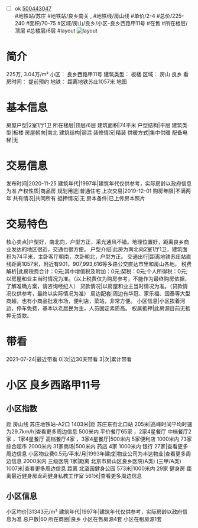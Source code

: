 - [ ] ok [500443047](https://bj.5i5j.com/ershoufang/500443047.html)  
 #地铁站/苏庄 #地铁站/良乡南关 ,  #地铁线/房山线
#单价/2-4 #总价/225-240 #面积/70-75   #区域/房山/良乡/小区-良乡西路甲11号 #在售 #所在楼层/顶层 #总楼层/6层 #layout 
![layout](http://image2a.5i5j.com/scm/HOUSE_CUSTOMER/7401618e848c4a6ebfc97e80d4467603.jpg_P5.jpg) 
# 简介 
 225万,  3.04万/m² 
小区： 良乡西路甲11号
建筑类型： 板楼
区域： 房山 良乡
看房时间： 提前预约
地铁： 距离地铁苏庄1057米 地图
# 基本信息 
 房屋户型|2室1厅1卫
所在楼层|顶层/6层
建筑面积|74平米
户型结构|平层
建筑类型|板楼
房屋朝向|南北
建筑结构|钢混
装修情况|精装
供暖方式|集中供暖
配备电梯|无
# 交易信息 
 发布时间|2020-11-25
建筑年代|1997年|建筑年代仅供参考，实际房龄以政府信息为准
产权性质|商品房
规划用途|普通住宅
上次交易|2019-12-01
购房年限|不满两年
共有情况|共同所有
抵押情况|无
房本备件|已上传房本照片
# 交易特色 
 核心卖点|户型好，南北向，户型方正，采光通风不错。地理位置好，距离良乡商业发达的地区很近，交通也很方便。
户型介绍|此房为南北向2室1厅1卫，建筑面积为74平米，主卧客厅朝南，次卧朝北，户型方正。
交通出行|距离地铁苏庄站直线距离1057米，附近有901，907,993,616等多路公交直达市里和房山各地。
税费解析|此房税费合计：0元;其中增值税及附加：0元;契税：0元;个人所得税：0元;以房屋和业主当时情况为准。（以上税费仅为购房参考，不能作为最终购房依据，了解准确方案，请咨询经纪人）
贷款情况|以房屋和业主当时情况为准。（贷款情况仅供参考，最终以实际情况为准）
周边配套|周边有华冠、家乐福、国泰等大型商超，也有小商品批发市场，便利店，菜站，非常方便。
小区信息|小区挨着河边，停车免费，基本以老居民为主，人员固定素质高。
权属抵押|此房源目前无抵押无贷款。
# 带看 
 2021-07-24|最近带看	 0|次|近30天带看	 3|次|累计带看
# 小区 良乡西路甲11号
## 小区指数 
 距 房山线 苏庄地铁站-A2口 1403米|距 苏庄东街北口站 205米|高峰时间平均时速为29.7km/h|查看更多周边信息
500米内 平价餐厅65家 ，2家4星餐厅
中档餐厅2家 ，1家4星餐厅
高档餐厅4家 ，3家4星餐厅|500米内 5家便利店
1000米内 73家综合超市
2000米内 31家商场|500米内 药店 4家
1000米内 银行 27家|查看更多周边信息
小区物业费0.5元/平米/月|1993年建成|物业公司为丰达物业|查看更多周边信息
2000米内 三级医院 1家|距离 北京市房山区良乡医院(A类) (三甲/A类) 1007米|查看更多周边信息
距离 北潞园健身公园 573米|1000米内 29家 健身房
距离最近健身房龙莉健身私教工作室 561米|查看更多周边信息
## 小区信息 
 小区均价|31343元/m²
建筑年代|1997年|建筑年代仅供参考，实际房龄以政府信息为准
总户数|60
所在商圈|良乡
小区在售房源4套
小区在租房源1套
